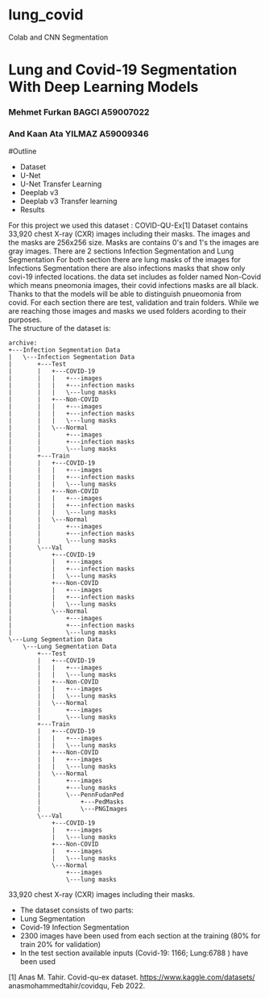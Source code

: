 # lung_covid
Colab and CNN Segmentation
# Lung and Covid-19 Segmentation With Deep Learning Models 
### Mehmet Furkan BAGCI A59007022
### And Kaan Ata YILMAZ A59009346


#Outline 
- Dataset 
- U-Net 
- U-Net Transfer Learning
- Deeplab v3
- Deeplab v3 Transfer learning
- Results 


For this project we used this dataset : COVID-QU-Ex[1]
Dataset contains 33,920 chest X-ray (CXR) images including their masks. The images and the masks are 256x256 size. Masks are contains 0's and 1's the images are gray images. 
There are 2 sections Infection Segmentation and Lung Segmentation For both section there are lung masks of the images for Infections Segmentation there are also infections masks that show only covi-19 infected locations. the data set includes as folder named Non-Covid which means pneomonia images, their covid infections masks are all black. Thanks to that the models will be able to distinguish pnueomonia from covid. 
For each section there are test, validation and train folders. While we are reaching those images and masks we used folders acording to their purposes.   
The structure of the dataset is: 
```
archive:
+---Infection Segmentation Data
|   \---Infection Segmentation Data
|       +---Test
|       |   +---COVID-19
|       |   |   +---images
|       |   |   +---infection masks
|       |   |   \---lung masks
|       |   +---Non-COVID
|       |   |   +---images
|       |   |   +---infection masks
|       |   |   \---lung masks
|       |   \---Normal
|       |       +---images
|       |       +---infection masks
|       |       \---lung masks
|       +---Train
|       |   +---COVID-19
|       |   |   +---images
|       |   |   +---infection masks
|       |   |   \---lung masks
|       |   +---Non-COVID
|       |   |   +---images
|       |   |   +---infection masks
|       |   |   \---lung masks
|       |   \---Normal
|       |       +---images
|       |       +---infection masks
|       |       \---lung masks
|       \---Val
|           +---COVID-19
|           |   +---images
|           |   +---infection masks
|           |   \---lung masks
|           +---Non-COVID
|           |   +---images
|           |   +---infection masks
|           |   \---lung masks
|           \---Normal
|               +---images
|               +---infection masks
|               \---lung masks
\---Lung Segmentation Data
    \---Lung Segmentation Data
        +---Test
        |   +---COVID-19
        |   |   +---images
        |   |   \---lung masks
        |   +---Non-COVID
        |   |   +---images
        |   |   \---lung masks
        |   \---Normal
        |       +---images
        |       \---lung masks
        +---Train
        |   +---COVID-19
        |   |   +---images
        |   |   \---lung masks
        |   +---Non-COVID
        |   |   +---images
        |   |   \---lung masks
        |   \---Normal
        |       +---images
        |       +---lung masks
        |       \---PennFudanPed
        |           +---PedMasks
        |           \---PNGImages
        \---Val
            +---COVID-19
            |   +---images
            |   \---lung masks
            +---Non-COVID
            |   +---images
            |   \---lung masks
            \---Normal
                +---images
                \---lung masks
```




33,920 chest X-ray (CXR) images
including their masks.
- The dataset consists of two parts:
- Lung Segmentation
- Covid-19 Infection Segmentation
- 2300 images have been used from
each section at the training (80% for
train 20% for validation)
- In the test section available inputs
(Covid-19: 1166; Lung:6788 ) have
been used


[1] Anas M. Tahir. Covid-qu-ex dataset. https://www.kaggle.com/datasets/
anasmohammedtahir/covidqu, Feb 2022.
